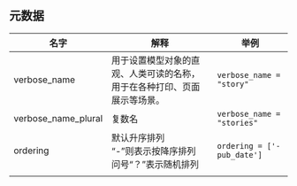 ## 元数据

| 名字                | 解释                                                         | 举例                       |
| ------------------- | ------------------------------------------------------------ | -------------------------- |
| verbose_name        | 用于设置模型对象的直观、人类可读的名称，用于在各种打印、页面展示等场景。 | `verbose_name = "story"`   |
| verbose_name_plural | 复数名                                                       | `verbose_name = "stories"` |
| ordering            | 默认升序排列<br />“-”则表示按降序排列<br />问号“？”表示随机排列 | `ordering = ['-pub_date']` |
|                     |                                                              |                            |

